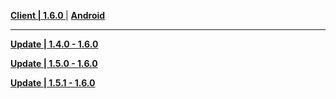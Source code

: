 **[Client | 1.6.0 ](https://hk4e-download.oss-cn-shanghai.aliyuncs.com/client_app/pc_mihoyo/20210609_cda4068353f840c3/YuanShen_1.6.0.zip)**| **[Android](https://hk4e-download.oss-cn-shanghai.aliyuncs.com/client_app/Android/20210609_2758cc87f80c2355/ydbackup17/yuanshen_1.6.0.apk)**

---

**[Update | 1.4.0 - 1.6.0](https://hk4e-download.oss-cn-shanghai.aliyuncs.com/client_app/update/hk4e_cn/18/game_1.4.0_1.6.0_diff_lCTaYAtE9cJoR8SZ.zip)**

**[Update | 1.5.0 - 1.6.0](https://hk4e-download-sync-bj.oss-cn-beijing.aliyuncs.com/client_app/update/hk4e_cn/18/game_1.5.0_1.6.0_diff_vFMyf8Plw1haTmSx.zip)**

**[Update | 1.5.1 - 1.6.0](https://hk4e-download-sync-bj.oss-cn-beijing.aliyuncs.com/client_app/update/hk4e_cn/18/game_1.5.1_1.6.0_diff_HAirjnkVtBom95Sq.zip)**

